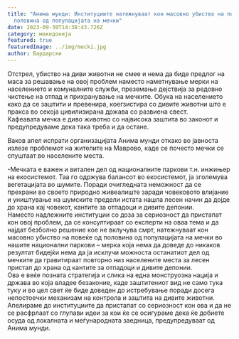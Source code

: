 ```yaml
---
title: "Анима мунди: Институциите натежнуваат кон масовно убиство на повеќе од
  половина од популацијата на мечки"
date: 2023-09-30T14:38:43.726Z
category: македонија
featured: true
featuredImage: ../img/mecki.jpg
author: Вардарски
---
```

<!--StartFragment-->

Отстрел, убиство на диви животни не смее и нема да биде предлог на маса за решавање на овој проблем наместо наметнување мерки на населението и комуналните служби, преземање дејствија за редовно чистење на отпад и прихранување на мечките. Обука на населението како да се заштити и превенира, коегзистира со дивите животни што е пракса во секоја цивилизирана држава со развиена свест.\
Кафеавата мечка е диво животно со највисока заштита во законот и предупредуваме дека така треба и да остане.

Ваков апел испрати организацијата Анима мунди откако во јавноста излезе проблемот на жителите на Маврово, каде се почесто мечки се спуштаат во населените места.

\-Мечката е важен и витален дел од националните паркови т.н. инжињер на екосистемот. Таа го одржува балансот во екосистемот, ја зголемува вегетацијата во шумите. Поради очигледната неможност да се прехрани во своето природно живеалиште заради човековото влијание и уништување на шумските предели истата нашла лесен начин да дојде до храна кај човекот, кантите за отпадоци и дивите депонии.\
Наместо надлежните институции со доза за сериозност да пристапат кон овој проблем, да се консултираат со експерти на оваа тема и да најдат безболно решение кое не вклучува смрт, натежнуваат кон масовно убиство на повеќе од половина од популацијата на мечки во нашите национални паркови – мерка која нема да доведе до никаков резултат бидејќи нема да ја исклучи можноста останатиот дел од мечките да гравитираат повторно низ населените места за лесен пристап до храна од кантите за отпадоци и дивите депонии.\
Ова е веќе позната стратегија и слика на една монструозна нација и држава во која владее безаконие, каде заштитениот вид не само тука туку и во цел свет ќе биде доведен до истребување поради досега непостоечки механизам на контрола и заштита на дивите животни.\
Апелираме до институциите да пристапат со сериозност кон ова и да не се расфрлаат со глупави идеи за кои ќе се осигураме дека ќе добиете осуда од локалната и меѓународната заедница, предупредуваат од Анима мунди.



<!--EndFragment-->